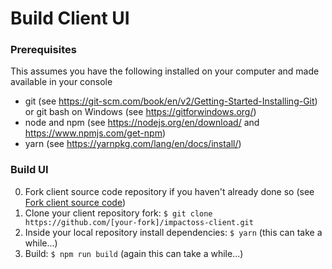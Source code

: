 # Build Client UI

### Prerequisites
This assumes you have the following installed on your computer and made available in your console
- git (see https://git-scm.com/book/en/v2/Getting-Started-Installing-Git) or git bash on Windows (see https://gitforwindows.org/)
- node and npm (see https://nodejs.org/en/download/ and https://www.npmjs.com/get-npm)
- yarn (see https://yarnpkg.com/lang/en/docs/install/)

### Build UI

0. Fork client source code repository if you haven't already done so (see [Fork client source code](/client-config/source-code.md))
1. Clone your client repository fork: `$ git clone https://github.com/[your-fork]/impactoss-client.git`
2. Inside your local repository install dependencies: `$ yarn` (this can take a while...)
3. Build: `$ npm run build` (again this can take a while...)
